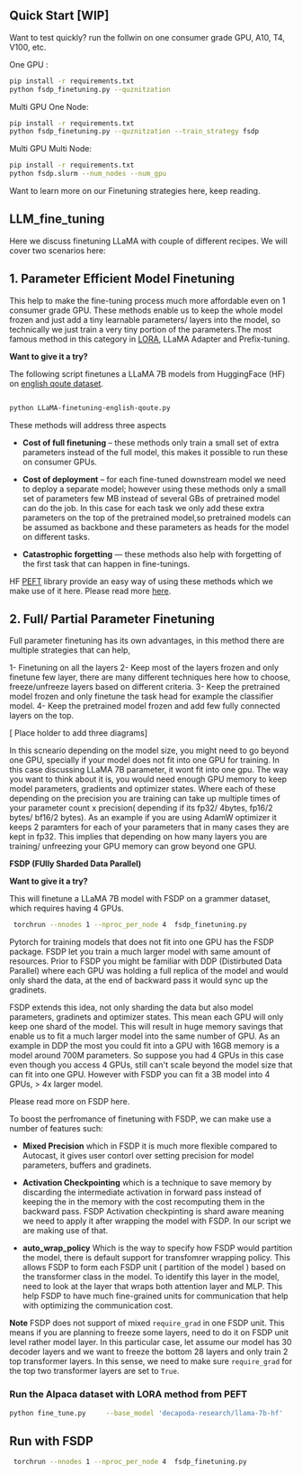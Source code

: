 
## Quick Start [WIP]

Want to test quickly? run the follwin on one consumer grade GPU, A10, T4, V100, etc.

One GPU :

```bash
pip install -r requirements.txt
python fsdp_finetuning.py --quznitzation 

```

Multi GPU One Node:
```bash
pip install -r requirements.txt
python fsdp_finetuning.py --quznitzation --train_strategy fsdp

```
Multi GPU Multi Node:

```bash
pip install -r requirements.txt
python fsdp.slurm --num_nodes --num_gpu

```

Want to learn more on our Finetuning strategies here, keep reading.


## LLM_fine_tuning

Here we discuss finetuning LLaMA with couple of different recipes. We will cover two scenarios here:


## 1. **Parameter Efficient Model Finetuning** 
 This help to make the fine-tuning process much more affordable even on 1 consumer grade GPU. These methods enable us to keep the whole model frozen and just add a tiny learnable parameters/ layers into the model, so technically we just train a very tiny portion of the parameters.The most famous method in this category in [LORA](https://arxiv.org/pdf/2106.09685.pdf), LLaMA Adapter and Prefix-tuning. 

**Want to give it a try?**

The following script finetunes a LLaMA 7B models from HuggingFace (HF) on [english qoute dataset](https://huggingface.co/datasets/Abirate/english_quotes).

```bash

python LLaMA-finetuning-english-qoute.py

```

These methods will address three aspects


- **Cost of full finetuning** – these methods only train a small set of extra parameters instead of the full model, this makes it possible to run these on consumer GPUs.

- **Cost of deployment** – for each fine-tuned downstream model we need to deploy a separate model; however using these methods only a small set of parameters few MB instead of several GBs of pretrained model can do the job. In this case for each task we only add these extra parameters on the top of the pretrained model,so pretrained models can be assumed as backbone and these parameters as heads for the model on different tasks.

- **Catastrophic forgetting** — these methods also help with forgetting of the first task that can happen in fine-tunings.

HF [PEFT](https://github.com/huggingface/peft) library provide an easy way of using these methods which we make use of it here. Please read more [here](https://huggingface.co/blog/peft). 



## 2. **Full/ Partial Parameter Finetuning**

Full parameter finetuning has its own advantages, in this method there are multiple strategies that can help,

1- Finetuning on all the layers
2- Keep most of the layers frozen and only finetune few layer, there are many different techniques here how to choose, freeze/unfreeze layers based on different criteria.
3-  Keep the pretrained model frozen and only finetune the task head for example the classifier model.
4- Keep the pretrained model frozen and add few fully connected layers on the top.

[ Place holder to add three diagrams]
<!-- <div style="display: flex;">
    <img src="image1.jpg" alt="Image 1" width="300" />
    <img src="image2.jpg" alt="Image 2" width="300" />
    <img src="image3.jpg" alt="Image 3" width="300" />
</div> -->


In this scneario depending on the model size, you might need to go beyond one GPU, specially if your model does not fit into one GPU for training. In this case discussing LLaMA 7B parameter, it wont fit into one gpu. The way you want to think about it is, you would need enough GPU memory to keep model parameters, gradients and optimizer states. Where each of these depending on the precision you are training can take up multiple times of your parameter count x precision( depending if its fp32/ 4bytes, fp16/2 bytes/ bf16/2 bytes). As an example if you are using AdamW optimizer it keeps 2 paramters for each of your parameters that in many cases they are kept in fp32. This implies that depending on how many layers you are training/ unfreezing your GPU memory can grow beyond one GPU. 

**FSDP (FUlly Sharded Data Parallel)**

**Want to give it a try?**

This will finetune a LLaMA 7B model with FSDP on a grammer dataset, which requires having 4 GPUs. 

```bash
 torchrun --nnodes 1 --nproc_per_node 4  fsdp_finetuning.py 
 ```
 

Pytorch for training models that does not fit into one GPU has the FSDP package. FSDP let you train a much larger model with same amount of resources. Prior to FSDP you might be familiar with DDP (Distirbuted Data Parallel) where each GPU was holding a full replica of the model and would only shard the data, at the end of backward pass it would sync up the gradinets. 

FSDP extends this idea, not only sharding the data but also model parameters, gradinets and optimizer states. This mean each GPU will only keep one shard of the model. This will result in huge memory savings that enable us to fit a much larger model into the same number of GPU. As an example in DDP the most you could fit into a GPU with 16GB memory is a model around 700M parameters. So suppose you had 4 GPUs in this case even though you access 4 GPUs, still can't scale beyond the model size that can fit into one GPU. However with FSDP you can fit a 3B model into 4 GPUs, > 4x larger model.


Please read more on FSDP here.


To boost the perfromance of finetuning with FSDP, we can make use a number of features such:

- **Mixed Precision** which in FSDP it is much more flexible compared to Autocast, it gives user contorl over setting precision for model parameters, buffers and gradinets. 

- **Activation Checkpointing**  which is a technique to save memory by discarding the intermediate activation in forward pass instead of keeping the in the memory with the cost recomputing them in the backward pass. FSDP Activation checkpinting is shard aware meaning we need to apply it after wrapping the model with FSDP. In our script we are making use of that.

- **auto_wrap_policy** Which is the way to specify how FSDP would partition the model, there is default support for transfomrer wrapping policy. This allows FSDP to form each FSDP unit ( partition of the  model ) based on the transformer class in the model. To identify this layer in the model, need to look at the layer that wraps both attention layer and  MLP. This help FSDP to have much fine-grained units for communication that help with optimizing the communication cost.


**Note** FSDP does not support of mixed `require_grad` in one FSDP unit. This means if you are planning to freeze some layers, need to do it on FSDP unit level rather model layer. In this particular case, let assume our model has 30 decoder layers and we want to freeze the bottom 28 layers and only train 2 top transformer layers. In this sense, we need to make sure `require_grad` for the top two transformer layers are set to `True`.




### Run the Alpaca dataset with LORA method from PEFT

```bash
python fine_tune.py     --base_model 'decapoda-research/llama-7b-hf'     --data_path 'yahma/alpaca-cleaned'     --output_dir './lora-alpaca'     --batch_size 128     --micro_batch_size 4     --num_epochs 1     --learning_rate 1e-4     --cutoff_len 512     --val_set_size 2000     --lora_r 8     --lora_alpha 16     --lora_dropout 0.05     --lora_target_modules '[q_proj,v_proj]'     --train_on_inputs     --group_by_length
```


## Run with FSDP 

```bash
 torchrun --nnodes 1 --nproc_per_node 4  fsdp_finetuning.py 
 ```
 